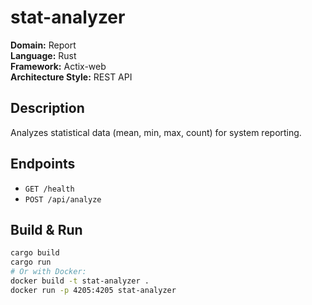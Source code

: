# stat-analyzer

**Domain:** Report  
**Language:** Rust  
**Framework:** Actix-web  
**Architecture Style:** REST API  

## Description
Analyzes statistical data (mean, min, max, count) for system reporting.

## Endpoints

- `GET /health`
- `POST /api/analyze`

## Build & Run

```bash
cargo build
cargo run
# Or with Docker:
docker build -t stat-analyzer .
docker run -p 4205:4205 stat-analyzer
